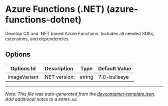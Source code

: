 
# Azure Functions (.NET) (azure-functions-dotnet)

Develop C# and .NET based Azure Functions. Includes all needed SDKs, extensions, and dependencies.

## Options

| Options Id | Description | Type | Default Value |
|-----|-----|-----|-----|
| imageVariant | .NET version: | string | 7.0-bullseye |



---

_Note: This file was auto-generated from the [devcontainer-template.json](https://github.com/shibayan/devcontainers/blob/main/src/azure-functions-dotnet/devcontainer-template.json).  Add additional notes to a `NOTES.md`._
